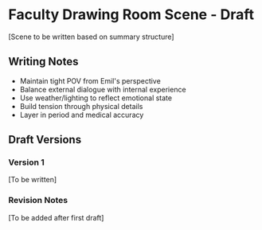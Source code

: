 # Faculty Drawing Room Scene - Draft

[Scene to be written based on summary structure]

## Writing Notes
- Maintain tight POV from Emil's perspective
- Balance external dialogue with internal experience
- Use weather/lighting to reflect emotional state
- Build tension through physical details
- Layer in period and medical accuracy

## Draft Versions
### Version 1
[To be written]

### Revision Notes
[To be added after first draft] 